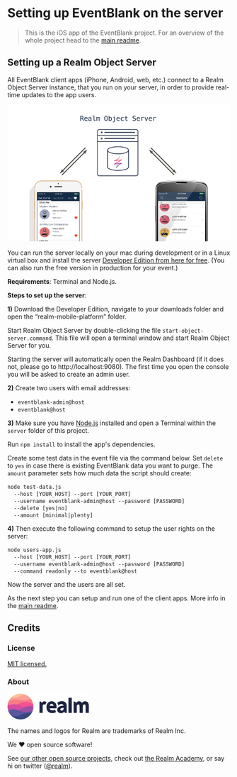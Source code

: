 # Setting up EventBlank on the server

> This is the iOS app of the EventBlank project. For an overview of the whole project head to the [main readme](../README.md).

## Setting up a Realm Object Server

All EventBlank client apps (iPhone, Android, web, etc.) connect to a Realm Object Server instance, that you run on your server, in order to provide real-time updates to the app users.

![](../assets/server.png)

You can run the server locally on your mac during development or in a Linux virtual box and install the server [Developer Edition from here for free](https://realm.io/products/realm-mobile-platform). (You can also run the free version in production for your event.)

**Requirements**: Terminal and Node.js.

**Steps to set up the server**:

**1)** Download the Developer Edition, navigate to your downloads folder and open the “realm-mobile-platform” folder.

Start Realm Object Server by double-clicking the file `start-object-server.command`. This file will open a terminal window and start Realm Object Server for you.

Starting the server will automatically open the Realm Dashboard (if it does not, please go to http://localhost:9080). The first time you open the console you will be asked to create an admin user.

**2)** Create two users with email addresses:

* `eventblank-admin@host`
* `eventblank@host`

**3)** Make sure you have [Node.js](https://nodejs.org) installed and open a Terminal within the `server` folder of this project.

Run `npm install` to install the app's dependencies.

Create some test data in the event file via the command below. Set `delete` to `yes` in case there is existing EventBlank data you want to purge. The `amount` parameter sets how much data the script should create:

```none
node test-data.js 
  --host [YOUR_HOST] --port [YOUR_PORT] 
  --username eventblank-admin@host --password [PASSWORD] 
  --delete [yes|no]
  --amount [minimal|plenty]
```

**4)** Then execute the following command to setup the user rights on the server:

```none
node users-app.js 
  --host [YOUR_HOST] --port [YOUR_PORT] 
  --username eventblank-admin@host --password [PASSWORD] 
  --command readonly --to eventblank@host
```

Now the server and the users are all set. 

As the next step you can setup and run one of the client apps. More info in the [main readme](../README.md).

## Credits

### License

[MIT licensed.](LICENSE)

### About

<img src="../assets/realm.png" width="184" />

The names and logos for Realm are trademarks of Realm Inc.

We :heart: open source software!

See [our other open source projects](https://realm.github.io), check out [the Realm Academy](https://academy.realm.io), or say hi on twitter ([@realm](https://twitter.com/realm)).
